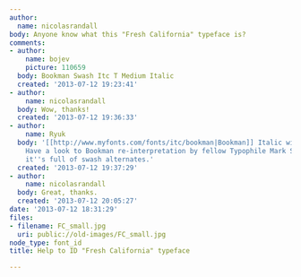 ```yaml
---
author:
  name: nicolasrandall
body: Anyone know what this "Fresh California" typeface is?
comments:
- author:
    name: bojev
    picture: 110659
  body: Bookman Swash Itc T Medium Italic
  created: '2013-07-12 19:23:41'
- author:
    name: nicolasrandall
  body: Wow, thanks!
  created: '2013-07-12 19:36:33'
- author:
    name: Ryuk
  body: '[[http://www.myfonts.com/fonts/itc/bookman|Bookman]] Italic with swash alternates.
    Have a look to Bookman re-interpretation by fellow Typophile Mark Simonson [[http://www.myfonts.com/fonts/marksimonson/bookmania|Bookmania]],
    it''s full of swash alternates.'
  created: '2013-07-12 19:37:29'
- author:
    name: nicolasrandall
  body: Great, thanks.
  created: '2013-07-12 20:05:27'
date: '2013-07-12 18:31:29'
files:
- filename: FC_small.jpg
  uri: public://old-images/FC_small.jpg
node_type: font_id
title: Help to ID "Fresh California" typeface

---
```

